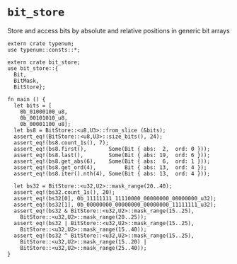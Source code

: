 # `bit_store`

Store and access bits by absolute and relative positions in generic
bit arrays

    extern crate typenum;
    use typenum::consts::*;

    extern crate bit_store;
    use bit_store::{
      Bit,
      BitMask,
      BitStore};

    fn main () {
      let bits = [
        0b_01000100_u8,
        0b_00101010_u8,
        0b_00001100_u8];
      let bs8 = BitStore::<u8,U3>::from_slice (&bits);
      assert_eq!(BitStore::<u8,U3>::size_bits(), 24);
      assert_eq!(bs8.count_1s(), 7);
      assert_eq!(bs8.first(),       Some(Bit { abs:  2,  ord: 0 }));
      assert_eq!(bs8.last(),        Some(Bit { abs: 19,  ord: 6 }));
      assert_eq!(bs8.get_abs(6),    Some(Bit { abs:  6,  ord: 1 }));
      assert_eq!(bs8.get_ord(4),         Bit { abs: 13,  ord: 4 });
      assert_eq!(bs8.iter().nth(4), Some(Bit { abs: 13,  ord: 4 }));

      let bs32 = BitStore::<u32,U2>::mask_range(20..40);
      assert_eq!(bs32.count_1s(), 20);
      assert_eq!(bs32[0], 0b_11111111_11110000_00000000_00000000_u32);
      assert_eq!(bs32[1], 0b_00000000_00000000_00000000_11111111_u32);
      assert_eq!(bs32 & BitStore::<u32,U2>::mask_range(15..25),
        BitStore::<u32,U2>::mask_range(20..25));
      assert_eq!(bs32 | BitStore::<u32,U2>::mask_range(15..25),
        BitStore::<u32,U2>::mask_range(15..40));
      assert_eq!(bs32 ^ BitStore::<u32,U2>::mask_range(15..25),
        BitStore::<u32,U2>::mask_range(15..20) |
        BitStore::<u32,U2>::mask_range(25..40));
    }
